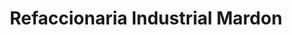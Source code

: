 ---
title: "Refaccionaria Industrial Mardon"
url: /oaxaca-de-juarez/refaccionaria-industrial-mardon/
shop: comercio
---